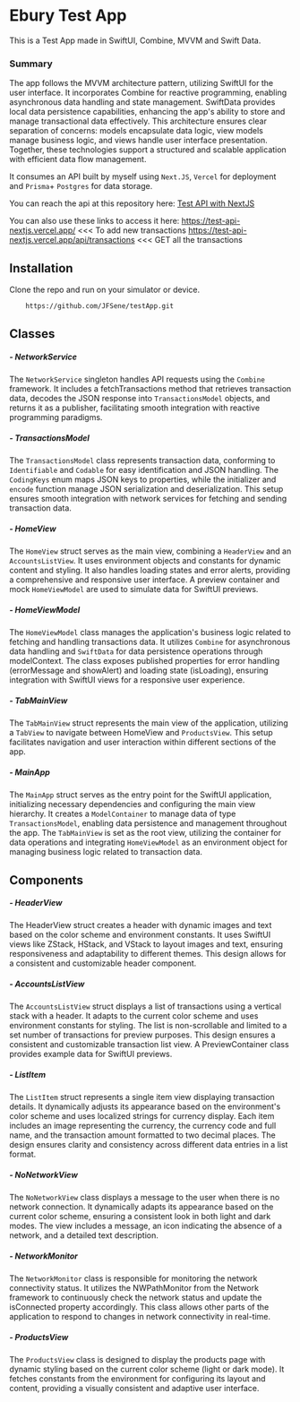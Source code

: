 # Ebury Test App

This is a Test App made in SwiftUI, Combine, MVVM and Swift Data.

### Summary
The app follows the MVVM architecture pattern, utilizing SwiftUI for the user interface. It incorporates Combine for reactive programming, enabling asynchronous data handling and state management. SwiftData provides local data persistence capabilities, enhancing the app's ability to store and manage transactional data effectively. This architecture ensures clear separation of concerns: models encapsulate data logic, view models manage business logic, and views handle user interface presentation. Together, these technologies support a structured and scalable application with efficient data flow management.

It consumes an API built by myself using `Next.JS`, `Vercel` for deployment and `Prisma`+ `Postgres` for data storage.

You can reach the api at this repository here:
    [Test API with NextJS](https://github.com/JFSene/test-api-nextjs)
    
You can also use these links to access it here:
https://test-api-nextjs.vercel.app/   <<< To add new transactions
https://test-api-nextjs.vercel.app/api/transactions <<< GET all the transactions
 

## Installation

Clone the repo and run on your simulator or device.

```bash
    https://github.com/JFSene/testApp.git
```

## Classes
##### - NetworkService
The `NetworkService` singleton handles API requests using the `Combine` framework. It includes a fetchTransactions method that retrieves transaction data, decodes the JSON response into `TransactionsModel` objects, and returns it as a publisher, facilitating smooth integration with reactive programming paradigms.

##### - TransactionsModel
The `TransactionsModel` class represents transaction data, conforming to `Identifiable` and `Codable` for easy identification and JSON handling. The `CodingKeys` enum maps JSON keys to properties, while the initializer and `encode` function manage JSON serialization and deserialization. This setup ensures smooth integration with network services for fetching and sending transaction data.

##### - HomeView
The `HomeView` struct serves as the main view, combining a `HeaderView` and an `AccountsListView`. It uses environment objects and constants for dynamic content and styling. It also handles loading states and error alerts, providing a comprehensive and responsive user interface. A preview container and mock `HomeViewModel` are used to simulate data for SwiftUI previews.

##### - HomeViewModel
The `HomeViewModel` class manages the application's business logic related to fetching and handling transactions data. It utilizes `Combine` for asynchronous data handling and `SwiftData` for data persistence operations through modelContext. The class exposes published properties for error handling (errorMessage and showAlert) and loading state (isLoading), ensuring integration with SwiftUI views for a responsive user experience.

##### - TabMainView
The `TabMainView` struct represents the main view of the application, utilizing a `TabView` to navigate between HomeView and `ProductsView`. This setup facilitates navigation and user interaction within different sections of the app.

##### - MainApp
The `MainApp` struct serves as the entry point for the SwiftUI application, initializing necessary dependencies and configuring the main view hierarchy. It creates a `ModelContainer` to manage data of type `TransactionsModel`, enabling data persistence and management throughout the app. The `TabMainView` is set as the root view, utilizing the container for data operations and integrating `HomeViewModel` as an environment object for managing business logic related to transaction data. 

## Components
##### - HeaderView
The HeaderView struct creates a header with dynamic images and text based on the color scheme and environment constants. It uses SwiftUI views like ZStack, HStack, and VStack to layout images and text, ensuring responsiveness and adaptability to different themes. This design allows for a consistent and customizable header component.

##### - AccountsListView
The `AccountsListView` struct displays a list of transactions using a vertical stack with a header. It adapts to the current color scheme and uses environment constants for styling. The list is non-scrollable and limited to a set number of transactions for preview purposes. This design ensures a consistent and customizable transaction list view. A PreviewContainer class provides example data for SwiftUI previews.

##### - ListItem
The `ListItem` struct represents a single item view displaying transaction details. It dynamically adjusts its appearance based on the environment's color scheme and uses localized strings for currency display. Each item includes an image representing the currency, the currency code and full name, and the transaction amount formatted to two decimal places. The design ensures clarity and consistency across different data entries in a list format.

##### - NoNetworkView
The `NoNetworkView` class displays a message to the user when there is no network connection. It dynamically adapts its appearance based on the current color scheme, ensuring a consistent look in both light and dark modes. The view includes a message, an icon indicating the absence of a network, and a detailed text description. 

##### - NetworkMonitor
The `NetworkMonitor` class is responsible for monitoring the network connectivity status. It utilizes the NWPathMonitor from the Network framework to continuously check the network status and update the isConnected property accordingly. This class allows other parts of the application to respond to changes in network connectivity in real-time.

##### - ProductsView
The `ProductsView` class is designed to display the products page with dynamic styling based on the current color scheme (light or dark mode). It fetches constants from the environment for configuring its layout and content, providing a visually consistent and adaptive user interface.
